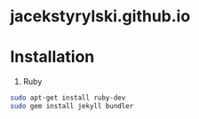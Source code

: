 # jacekstyrylski.github.io

# Installation

1. Ruby

```bash
sudo apt-get install ruby-dev
sudo gem install jekyll bundler
```
